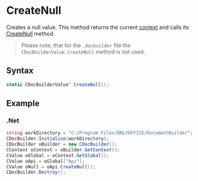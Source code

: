 # CreateNull

Creates a null value. This method returns the current [context](../CDocBuilderContext/CDocBuilderContext.md) and calls its [CreateNull](../CDocBuilderContext/CreateNull.md) method.

> Please note, that for the `.docbuilder` file the `CDocBuilderValue.CreateNull` method is not used.

## Syntax

```cs
static CDocBuilderValue^ CreateNull();
```

## Example

### .Net

```cs
string workDirectory = "C:/Program Files/ONLYOFFICE/DocumentBuilder";
CDocBuilder.Initialize(workDirectory);
CDocBuilder oBuilder = new CDocBuilder();
CContext oContext = oBuilder.GetContext();
CValue oGlobal = oContext.GetGlobal();
CValue oApi = oGlobal["Api"];
CValue oNull = oApi.CreateNull();
CDocBuilder.Destroy();
```
